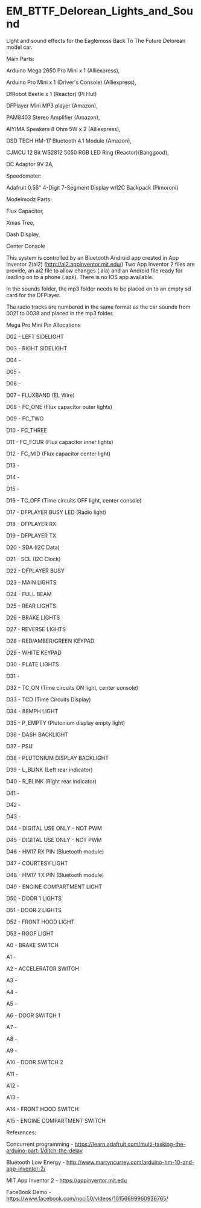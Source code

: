 # EM_BTTF_Delorean_Lights_and_Sound
 Light and sound effects for the Eaglemoss Back To The Future Delorean model car.

Main Parts:

Arduino Mega 2650 Pro Mini x 1 (Alliexpress),

Arduino Pro Mini x 1 (Driver's Console) (Alliexpress),

DfRobot Beetle x 1 (Reactor) (Pi Hut)

DFPlayer Mini MP3 player (Amazon),

PAM8403 Stereo Amplifier (Amazon),

AIYIMA Speakers 8 Ohm 5W x 2 (Alliexpress),

DSD TECH HM-17 Bluetooth 4.1 Module (Amazon),

CJMCU 12 Bit WS2812 5050 RGB LED Ring (Reactor)(Banggood),

DC Adaptor 9V 2A,


Speedometer:

Adafruit 0.56" 4-Digit 7-Segment Display w/I2C Backpack (Pimoroni)

Modelmodz Parts:

Flux Capacitor,

Xmas Tree,

Dash Display,

Center Console


This system is controlled by an Bluetooth Android app created in App Inventor 2(ai2)
(http://ai2.appinventor.mit.edu/)
Two App Inventor 2 files are provide, an ai2 file to allow changes (.aia) and an Android 
file ready for loading on to a phone (.apk).
There is no IOS app available.

In the sounds folder, the mp3 folder needs to be placed on to an empty sd card 
for the DFPlayer.

The radio tracks are numbered in the same format as the car sounds from
0021 to 0038 and placed in the mp3 folder.

Mega Pro Mini Pin Allocations

D02 - LEFT SIDELIGHT

D03 - RIGHT SIDELIGHT

D04 - 

D05 - 

D06 - 

D07 - FLUXBAND (EL Wire)

D08 - FC_ONE (Flux capacitor outer lights)

D09 - FC_TWO

D10 - FC_THREE

D11 - FC_FOUR (Flux capacitor inner lights)

D12 - FC_MID (Flux capacitor center light)

D13 - 

D14 - 

D15 - 

D16 - TC_OFF (Time circuits OFF light, center console)

D17 - DFPLAYER BUSY LED (Radio light)

D18 - DFPLAYER RX

D19 - DFPLAYER TX

D20 - SDA (I2C Data)

D21 - SCL (I2C Clock)
 
D22 - DFPLAYER BUSY

D23 - MAIN LIGHTS

D24 - FULL BEAM

D25 - REAR LIGHTS

D26 - BRAKE LIGHTS

D27 - REVERSE LIGHTS

D28 - RED/AMBER/GREEN KEYPAD

D29 - WHITE KEYPAD

D30 - PLATE LIGHTS

D31 - 

D32 - TC_ON (Time circuits ON light, center console)

D33 - TCD (Time Circuits Display)

D34 - 88MPH LIGHT

D35 - P_EMPTY (Plutonium display empty light)

D36 - DASH BACKLIGHT

D37 - PSU

D38 - PLUTONIUM DISPLAY BACKLIGHT

D39 - L_BLINK (Left rear indicator)

D40 - R_BLINK (Right rear indicator)

D41 - 

D42 - 

D43 - 

D44 - DIGITAL USE ONLY - NOT PWM

D45 - DIGITAL USE ONLY - NOT PWM

D46 - HM17 RX PIN (Bluetooth module)

D47 - COURTESY LIGHT

D48 - HM17 TX PIN (Bluetooth module)

D49 - ENGINE COMPARTMENT LIGHT

D50 - DOOR 1 LIGHTS

D51 - DOOR 2 LIGHTS

D52 - FRONT HOOD LIGHT

D53 - ROOF LIGHT


A0  - BRAKE SWITCH

A1  - 

A2  - ACCELERATOR SWITCH

A3  - 

A4  - 

A5  - 

A6  - DOOR SWITCH 1

A7  - 

A8  -

A9  -

A10 - DOOR SWITCH 2 

A11 - 

A12 - 

A13 - 

A14 - FRONT HOOD SWITCH

A15 - ENGINE COMPARTMENT SWITCH


References:

Concurrent programming - 
https://learn.adafruit.com/multi-tasking-the-arduino-part-1/ditch-the-delay

Bluetooth Low Energy -
http://www.martyncurrey.com/arduino-hm-10-and-app-inventor-2/

MIT App Inventor 2 -
https://appinventor.mit.edu

FaceBook Demo -
https://www.facebook.com/noci50/videos/10156699960936765/



